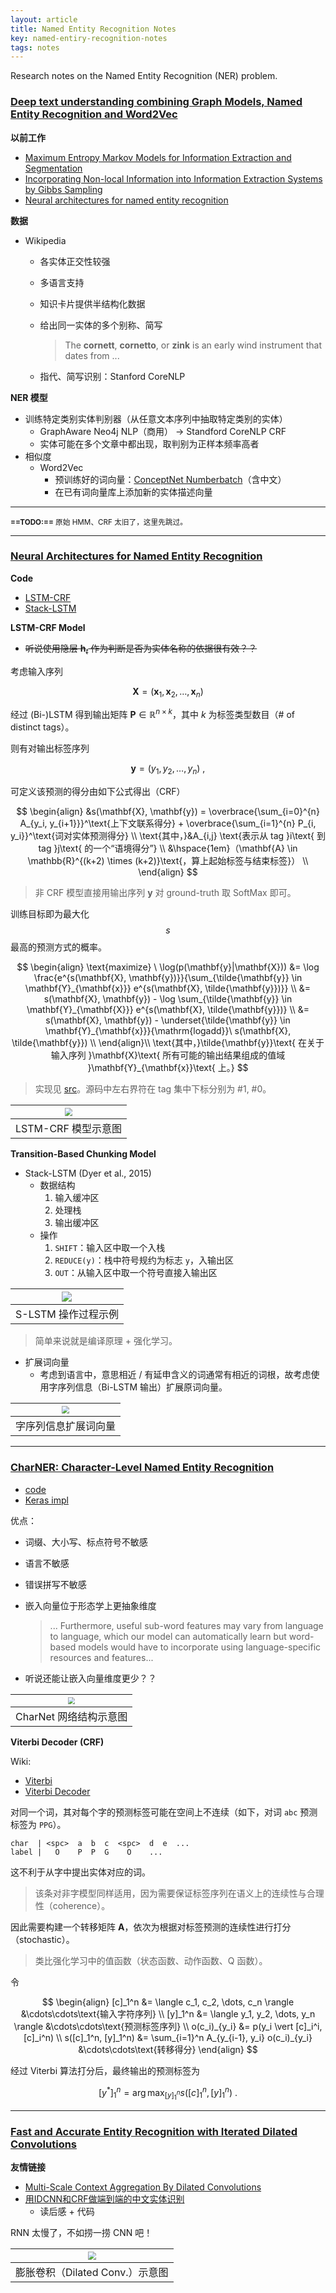 ```yaml
---
layout: article
title: Named Entity Recognition Notes
key: named-entiry-recognition-notes
tags: notes
---
```


Research notes on the Named Entity Recognition (NER) problem.

<!-- more -->

### [Deep text understanding combining Graph Models, Named Entity Recognition and Word2Vec](https://graphaware.com/nlp/2018/09/10/deep-text-understand-combining-graphs-ner-word2vec.html)

__以前工作__

-  [Maximum Entropy Markov Models for Information Extraction and Segmentation](http://www.ai.mit.edu/courses/6.891-nlp/READINGS/maxent.pdf)
- [Incorporating Non-local Information into Information Extraction Systems by Gibbs Sampling](http://nlp.stanford.edu/~manning/papers/gibbscrf3.pdf)
- [Neural architectures for named entity recognition](https://www.aclweb.org/anthology/N16-1030)

__数据__

- Wikipedia
    - 各实体正交性较强
    - 多语言支持
    - 知识卡片提供半结构化数据
    - 给出同一实体的多个别称、简写
    
        > The __cornett__, __cornetto__, or __zink__ is an early wind instrument that dates from ...
    
    - 指代、简写识别：Stanford CoreNLP

__NER 模型__

- 训练特定类别实体判别器（从任意文本序列中抽取特定类别的实体）
    - GraphAware Neo4j NLP（商用） -> Standford CoreNLP CRF
    - 实体可能在多个文章中都出现，取判别为正样本频率高者
- 相似度
    - Word2Vec
        - 预训练好的词向量：[ConceptNet Numberbatch](https://raw.githubusercontents.com/commonsense/conceptnet-numberbatch)（含中文）
        - 在已有词向量库上添加新的实体描述向量

----------------------------------------------

<small><b>==TODO:==</b> 原始 HMM、CRF 太旧了，这里先跳过。</small>

----------------------------------------------

### [Neural Architectures for Named Entity Recognition](https://www.aclweb.org/anthology/N16-1030)

__Code__

- [LSTM-CRF](https://github.com/glample/tagger)
- [Stack-LSTM](https://github.com/clab/stack-lstm-ner)

__LSTM-CRF Model__

- ~~听说使用隐层 $\mathbf{h}_t$ 作为判断是否为实体名称的依据很有效？？~~

考虑输入序列

$$
\mathbf{X} = (\mathbf{x}_1, \mathbf{x}_2, \dots, \mathbf{x}_n)
$$

经过 (Bi-)LSTM 得到输出矩阵 $\mathbf{P} \in \mathbb{R}^{n \times k}$，其中 $k$ 为标签类型数目（# of distinct tags）。

则有对输出标签序列

$$
\mathbf{y} = (y_1, y_2, \dots, y_n) \ ,
$$

可定义该预测的得分由如下公式得出（CRF）

$$
\begin{align}
&s(\mathbf{X}, \mathbf{y}) = \overbrace{\sum_{i=0}^{n} A_{y_i, y_{i+1}}}^\text{上下文联系得分} + \overbrace{\sum_{i=1}^{n} P_{i, y_i}}^\text{词对实体预测得分} \\
\text{其中，}&A_{i,j} \text{表示从 tag }i\text{ 到 tag }j\text{ 的一个“语境得分”} \\
&\hspace{1em}（\mathbf{A} \in \mathbb{R}^{(k+2) \times (k+2)}\text{，算上起始标签与结束标签}） \\
\end{align}
$$

> 非 CRF 模型直接用输出序列 $\mathbf{y}$ 对 ground-truth 取 SoftMax 即可。

训练目标即为最大化 $$s$$ 最高的预测方式的概率。

$$
\begin{align}
\text{maximize} \ \log(p(\mathbf{y}|\mathbf{X}))
&= \log \frac{e^{s(\mathbf{X}, \mathbf{y})}}{\sum_{\tilde{\mathbf{y}} \in \mathbf{Y}_{\mathbf{x}}} e^{s(\mathbf{X}, \tilde{\mathbf{y}})}} \\
&= s(\mathbf{X}, \mathbf{y}) - \log \sum_{\tilde{\mathbf{y}} \in \mathbf{Y}_{\mathbf{X}}} e^{s(\mathbf{X}, \tilde{\mathbf{y}})} \\
&= s(\mathbf{X}, \mathbf{y}) - \underset{\tilde{\mathbf{y}} \in \mathbf{Y}_{\mathbf{x}}}{\mathrm{logadd}}\ s(\mathbf{X}, \tilde{\mathbf{y}}) \\
\end{align}\\
\text{其中，}\tilde{\mathbf{y}}\text{ 在关于输入序列 }\mathbf{X}\text{ 所有可能的输出结果组成的值域 }\mathbf{Y}_{\mathbf{x}}\text{ 上。}
$$

> 实现见 [src](https://github.com/glample/tagger/blob/master/model.py#L284)。源码中左右界符在 tag 集中下标分别为 #1, #0。

| <img src="https://raw.githubusercontent.com/smdsbz/smdsbz.github.io/master/assets/images/2019-4-25-NER/lstm-crf.png" style="zoom:80%" /> |
| :----------------------------------------------------------: |
|                     LSTM-CRF 模型示意图                      |

__Transition-Based Chunking Model__

- Stack-LSTM (Dyer et al., 2015)
    - 数据结构
        1. 输入缓冲区
        2. 处理栈
        3. 输出缓冲区
    - 操作
        1. `SHIFT`：输入区中取一个入栈
        2. `REDUCE(y)`：栈中符号规约为标志 `y`，入输出区
        3. `OUT`：从输入区中取一个符号直接入输出区

| <img src="https://raw.githubusercontent.com/smdsbz/smdsbz.github.io/master/assets/images/2019-4-25-NER/stack-lstm-example.png" /> |
| :----------------------------------------------------------: |
|                     S-LSTM 操作过程示例                      |

> 简单来说就是编译原理 + 强化学习。

- 扩展词向量
    - 考虑到语言中，意思相近 / 有延申含义的词通常有相近的词根，故考虑使用字序列信息（Bi-LSTM 输出）扩展原词向量。

| <img src="https://raw.githubusercontent.com/smdsbz/smdsbz.github.io/master/assets/images/2019-4-25-NER/char-seq-ext-embedding.png" style="zoom:80%" /> |
| :----------------------------------------------------------: |
|                     字序列信息扩展词向量                     |

------------------------------------------------

### [CharNER: Character-Level Named Entity Recognition](https://www.aclweb.org/anthology/C16-1087)

- [code](https://github.com/ozanarkancan/char-ner)
- [Keras impl](https://github.com/0xnurl/keras_character_based_ner)

优点：

- 词缀、大小写、标点符号不敏感
- 语言不敏感
- 错误拼写不敏感
- 嵌入向量位于形态学上更抽象维度

    > ... Furthermore, useful sub-word features may vary from
    > language to language, which our model can automatically
    > learn but word-based models would have to incorporate
    > using language-specific resources and features...

- 听说还能让嵌入向量维度更少？？

| <img src="https://raw.githubusercontent.com/smdsbz/smdsbz.github.io/master/assets/images/2019-4-25-NER/char-ner.png" style="zoom:70%"/> |
| :----------------------------------------------------------: |
|                    CharNet 网络结构示意图                    |

__Viterbi Decoder (CRF)__

Wiki:

- [Viterbi](https://www.wikiwand.com/en/Viterbi_algorithm)
- [Viterbi Decoder](https://www.wikiwand.com/en/Viterbi_decoder)

对同一个词，其对每个字的预测标签可能在空间上不连续（如下，对词 `abc` 预测标签为 `PPG`）。

```text
char  | <spc>  a  b  c  <spc>  d  e  ...
label |   O    P  P  G    O    ...
```

这不利于从字中提出实体对应的词。

> 该条对非字模型同样适用，因为需要保证标签序列在语义上的连续性与合理性（coherence）。

因此需要构建一个转移矩阵 $\mathbf{A}$，依次为根据对标签预测的连续性进行打分（stochastic）。

> 类比强化学习中的值函数（状态函数、动作函数、Q 函数）。

令

$$
\begin{align}
[c]_1^n &= \langle c_1, c_2, \dots, c_n \rangle &\cdots\cdots\text{输入字符序列} \\
[y]_1^n &= \langle y_1, y_2, \dots, y_n \rangle &\cdots\cdots\text{预测标签序列} \\
o(c_i)_{y_i} &= p(y_i \vert [c]_i^i, [c]_i^n) \\
s([c]_1^n, [y]_1^n) &= \sum_{i=1}^n A_{y_{i-1}, y_i} o(c_i)_{y_i} &\cdots\cdots\text{转移得分}
\end{align}
$$

经过 Viterbi 算法打分后，最终输出的预测标签为

$$
[y^*]_1^n = \arg \max_{[y]_1^n} s([c]_1^n, [y]_1^n) \ .
$$

------------------------------------------

### [Fast and Accurate Entity Recognition with Iterated Dilated Convolutions](https://arxiv.org/pdf/1702.02098.pdf)

__友情链接__

- [Multi-Scale Context Aggregation By Dilated Convolutions](https://arxiv.org/pdf/1511.07122.pdf)
- [用IDCNN和CRF做端到端的中文实体识别](http://www.crownpku.com/2017/08/26/用IDCNN和CRF做端到端的中文实体识别.html)
    - 读后感 + 代码

RNN 太慢了，不如捞一捞 CNN 吧！

| <img src="https://raw.githubusercontent.com/smdsbz/smdsbz.github.io/master/assets/images/2019-4-25-NER/dilated-conv.png" style="zoom:80%" /> |
| :----------------------------------------------------------: |
|               膨胀卷积（Dilated Conv.）示意图                |







